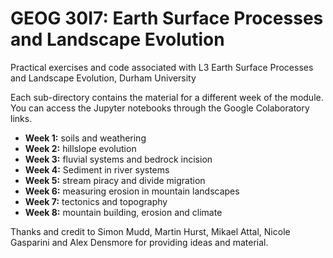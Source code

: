 # GEOG 30I7: Earth Surface Processes and Landscape Evolution
Practical exercises and code associated with L3 Earth Surface Processes and Landscape Evolution, Durham University

Each sub-directory contains the material for a different week of the module. You can access the Jupyter notebooks through the Google Colaboratory links.

* **Week 1:** soils and weathering
* **Week 2:** hillslope evolution
* **Week 3:** fluvial systems and bedrock incision
* **Week 4:** Sediment in river systems
* **Week 5:** stream piracy and divide migration
* **Week 6:** measuring erosion in mountain landscapes
* **Week 7:** tectonics and topography
* **Week 8:** mountain building, erosion and climate

Thanks and credit to Simon Mudd, Martin Hurst, Mikael Attal, Nicole Gasparini and Alex Densmore for providing ideas and material.
